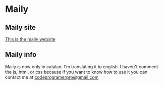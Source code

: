 # Maily
## Maily site
[This is the maily website](https://pluswebsite.github.io/maily/)
## Maily info
Maily is now only in catalan. I'm translating it to english.
I haven't comment the js, html, or css because if you want to know how to use it you can contact me at [codeprogramerpro@gmail.com](mail.google.com/mail/u/0/?source=mailto&to=codeprogramerpro@gmail.com&fs=1&tf=cm)
